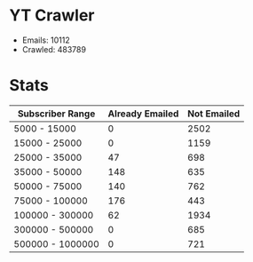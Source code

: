 # YT Crawler
- Emails: 10112
- Crawled: 483789

# Stats
| Subscriber Range  | Already Emailed | Not Emailed |
|-------|-------|-------|
| 5000 - 15000 | 0 | 2502 |
| 15000 - 25000 | 0 | 1159 |
| 25000 - 35000 | 47 | 698 |
| 35000 - 50000 | 148 | 635 |
| 50000 - 75000 | 140 | 762 |
| 75000 - 100000 | 176 | 443 |
| 100000 - 300000 | 62 | 1934 |
| 300000 - 500000 | 0 | 685 |
| 500000 - 1000000 | 0 | 721 |
